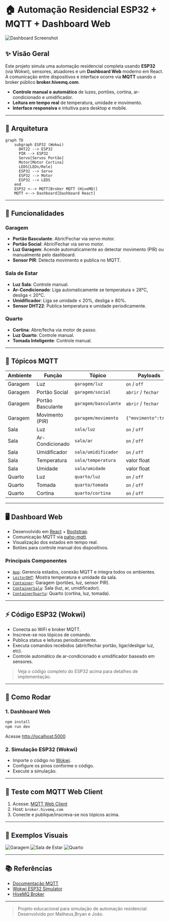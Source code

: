 # 🏠 Automação Residencial ESP32 + MQTT + Dashboard Web

![Dashboard Screenshot](public/dashboard-preview.png) <!-- Adicione uma imagem do dashboard se desejar -->

## ✨ Visão Geral

Este projeto simula uma automação residencial completa usando **ESP32** (via Wokwi), sensores, atuadores e um **Dashboard Web** moderno em React. A comunicação entre dispositivos e interface ocorre via **MQTT** usando o broker público **broker.hivemq.com**.

- **Controle manual e automático** de luzes, portões, cortina, ar-condicionado e umidificador.
- **Leitura em tempo real** de temperatura, umidade e movimento.
- **Interface responsiva** e intuitiva para desktop e mobile.

---

## 🧩 Arquitetura

```mermaid
graph TD
    subgraph ESP32 (Wokwi)
      DHT22 --> ESP32
      PIR --> ESP32
      Servo[Servos Portão]
      Motor[Motor Cortina]
      LEDS[LEDs/Rele]
      ESP32 --> Servo
      ESP32 --> Motor
      ESP32 --> LEDS
    end
    ESP32 <--> MQTT[Broker MQTT (HiveMQ)]
    MQTT <--> Dashboard[Dashboard React]
```

---

## 🚦 Funcionalidades

### Garagem
- **Portão Basculante**: Abrir/Fechar via servo motor.
- **Portão Social**: Abrir/Fechar via servo motor.
- **Luz Garagem**: Acende automaticamente ao detectar movimento (PIR) ou manualmente pelo dashboard.
- **Sensor PIR**: Detecta movimento e publica no MQTT.

### Sala de Estar
- **Luz Sala**: Controle manual.
- **Ar-Condicionado**: Liga automaticamente se temperatura ≥ 28°C, desliga < 20°C.
- **Umidificador**: Liga se umidade ≤ 20%, desliga ≥ 80%.
- **Sensor DHT22**: Publica temperatura e umidade periodicamente.

### Quarto
- **Cortina**: Abre/fecha via motor de passo.
- **Luz Quarto**: Controle manual.
- **Tomada Inteligente**: Controle manual.

---

## 📡 Tópicos MQTT

| Ambiente   | Função           | Tópico                   | Payloads         |
|------------|------------------|--------------------------|------------------|
| Garagem    | Luz              | `garagem/luz`            | `on` / `off`     |
| Garagem    | Portão Social    | `garagem/social`         | `abrir` / `fechar`|
| Garagem    | Portão Basculante| `garagem/basculante`     | `abrir` / `fechar`|
| Garagem    | Movimento (PIR)  | `garagem/movimento`      | `{"movimento":true}`|
| Sala       | Luz              | `sala/luz`               | `on` / `off`     |
| Sala       | Ar-Condicionado  | `sala/ar`                | `on` / `off`     |
| Sala       | Umidificador     | `sala/umidificador`      | `on` / `off`     |
| Sala       | Temperatura      | `sala/temperatura`       | valor float      |
| Sala       | Umidade          | `sala/umidade`           | valor float      |
| Quarto     | Luz              | `quarto/luz`             | `on` / `off`     |
| Quarto     | Tomada           | `quarto/tomada`          | `on` / `off`     |
| Quarto     | Cortina          | `quarto/cortina`         | `on` / `off`     |

---

## 🖥️ Dashboard Web

- Desenvolvido em [React](https://react.dev/) + [Bootstrap](https://getbootstrap.com/).
- Comunicação MQTT via [paho-mqtt](https://www.npmjs.com/package/paho-mqtt).
- Visualização dos estados em tempo real.
- Botões para controle manual dos dispositivos.

### Principais Componentes

- [`App`](src/App.jsx): Gerencia estados, conexão MQTT e integra todos os ambientes.
- [`LeitorDHT`](src/components/LeitorDHT.jsx): Mostra temperatura e umidade da sala.
- [`Container`](src/components/Container.jsx): Garagem (portões, luz, sensor PIR).
- [`ContainerSala`](src/components/ContainerSala.jsx): Sala (luz, ar, umidificador).
- [`ContainerQuarto`](src/components/ContainerQuarto.jsx): Quarto (cortina, luz, tomada).

---

## ⚡ Código ESP32 (Wokwi)

- Conecta ao WiFi e broker MQTT.
- Inscreve-se nos tópicos de comando.
- Publica status e leituras periodicamente.
- Executa comandos recebidos (abrir/fechar portão, ligar/desligar luz, etc).
- Controle automático de ar-condicionado e umidificador baseado em sensores.

> Veja o código completo do ESP32 acima para detalhes de implementação.

---

## 🚀 Como Rodar

### 1. Dashboard Web

```sh
npm install
npm run dev
```
Acesse [http://localhost:5000](http://localhost:5000)

### 2. Simulação ESP32 (Wokwi)

- Importe o código no [Wokwi](https://wokwi.com/).
- Configure os pinos conforme o código.
- Execute a simulação.

---

## 🧪 Teste com MQTT Web Client

1. Acesse: [MQTT Web Client](https://testclient-cloud.mqtt.cool/)
2. Host: `broker.hivemq.com`
3. Conecte e publique/inscreva-se nos tópicos acima.

---

## 📸 Exemplos Visuais

![Garagem](public/garagem.png)
![Sala de Estar](public/sala.png)
![Quarto](public/quarto.png)

---

## 📚 Referências

- [Documentação MQTT](https://mqtt.org/)
- [Wokwi ESP32 Simulator](https://wokwi.com/)
- [HiveMQ Broker](https://www.hivemq.com/public-mqtt-broker/)

---

> Projeto educacional para simulação de automação residencial.  
> Desenvolvido por Matheus,Bryan e João.